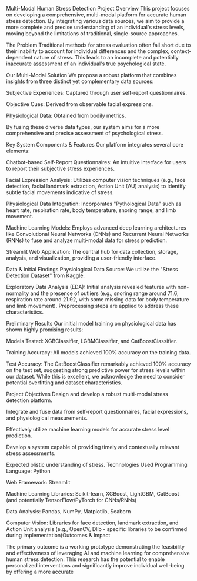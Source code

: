 Multi-Modal Human Stress Detection
Project Overview
This project focuses on developing a comprehensive, multi-modal platform for accurate human stress detection. By integrating various data sources, we aim to provide a more complete and precise understanding of an individual's stress levels, moving beyond the limitations of traditional, single-source approaches.

The Problem
Traditional methods for stress evaluation often fall short due to their inability to account for individual differences and the complex, context-dependent nature of stress. This leads to an incomplete and potentially inaccurate assessment of an individual's true psychological state.

Our Multi-Modal Solution
We propose a robust platform that combines insights from three distinct yet complementary data sources:

Subjective Experiences: Captured through user self-report questionnaires.

Objective Cues: Derived from observable facial expressions.

Physiological Data: Obtained from bodily metrics.

By fusing these diverse data types, our system aims for a more comprehensive and precise assessment of psychological stress.

Key System Components & Features
Our platform integrates several core elements:

Chatbot-based Self-Report Questionnaires: An intuitive interface for users to report their subjective stress experiences.

Facial Expression Analysis: Utilizes computer vision techniques (e.g., face detection, facial landmark extraction, Action Unit (AU) analysis) to identify subtle facial movements indicative of stress.

Physiological Data Integration: Incorporates "Pythological Data" such as heart rate, respiration rate, body temperature, snoring range, and limb movement.

Machine Learning Models: Employs advanced deep learning architectures like Convolutional Neural Networks (CNNs) and Recurrent Neural Networks (RNNs) to fuse and analyze multi-modal data for stress prediction.

Streamlit Web Application: The central hub for data collection, storage, analysis, and visualization, providing a user-friendly interface.

Data & Initial Findings
Physiological Data Source: We utilize the "Stress Detection Dataset" from Kaggle.

Exploratory Data Analysis (EDA): Initial analysis revealed features with non-normality and the presence of outliers (e.g., snoring range around 71.6, respiration rate around 21.92, with some missing data for body temperature and limb movement). Preprocessing steps are applied to address these characteristics.

Preliminary Results
Our initial model training on physiological data has shown highly promising results:

Models Tested: XGBClassifier, LGBMClassifier, and CatBoostClassifier.

Training Accuracy: All models achieved 100% accuracy on the training data.

Test Accuracy: The CatBoostClassifier remarkably achieved 100% accuracy on the test set, suggesting strong predictive power for stress levels within our dataset. While this is excellent, we acknowledge the need to consider potential overfitting and dataset characteristics.

Project Objectives
Design and develop a robust multi-modal stress detection platform.

Integrate and fuse data from self-report questionnaires, facial expressions, and physiological measurements.

Effectively utilize machine learning models for accurate stress level prediction.

Develop a system capable of providing timely and contextually relevant stress assessments.

Expected olistic understanding of stress.
Technologies Used
Programming Language: Python

Web Framework: Streamlit

Machine Learning Libraries: Scikit-learn, XGBoost, LightGBM, CatBoost (and potentially TensorFlow/PyTorch for CNNs/RNNs)

Data Analysis: Pandas, NumPy, Matplotlib, Seaborn

Computer Vision: Libraries for face detection, landmark extraction, and Action Unit analysis (e.g., OpenCV, Dlib - specific libraries to be confirmed during implementation)Outcomes & Impact

The primary outcome is a working prototype demonstrating the feasibility and effectiveness of leveraging AI and machine learning for comprehensive human stress detection. This research has the potential to enable personalized interventions and significantly improve individual well-being by offering a more accurate 
